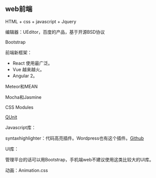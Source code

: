 

## web前端

HTML + css + javascript + Jquery

编辑器：UEditor，百度的产品，基于开源BSD协议

Bootstrap

前端新框架：

* React 使用最广泛。
* Vue 越来越火。
* Angular 2。

Meteor和MEAN

Mocha和Jasmine

CSS Modules 

[QUnit](https://github.com/jquery/qunit)

Javascript库：

syntaxhighlighter：代码高亮插件。Wordpress也有这个插件。[Github](https://github.com/syntaxhighlighter/syntaxhighlighter)

UI库：

管理平台的话可以用Bootstrap，手机端web不建议使用这类比较大的UI库。

动画：Animation.css

